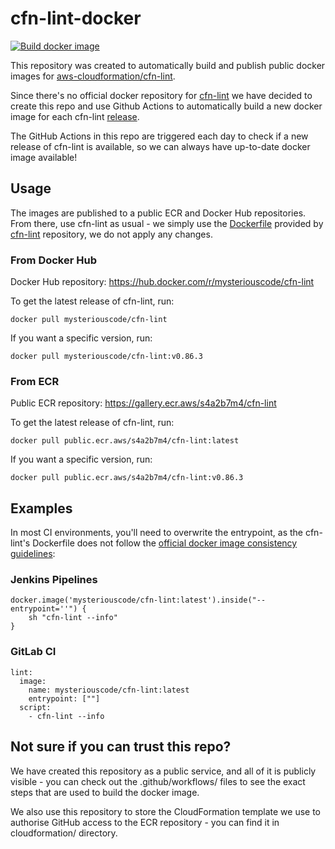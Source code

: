 # cfn-lint-docker

[![Build docker image](https://github.com/MysteriousCode/cfn-lint-docker/actions/workflows/docker.yaml/badge.svg?branch=main)](https://github.com/MysteriousCode/cfn-lint-docker/actions/workflows/docker.yaml)

This repository was created to automatically build and publish public docker images for 
[aws-cloudformation/cfn-lint](https://github.com/aws-cloudformation/cfn-lint).

Since there's no official docker repository for [cfn-lint](https://github.com/aws-cloudformation/cfn-lint)
we have decided to create this repo and use Github Actions to automatically
build a new docker image for each cfn-lint [release](https://github.com/aws-cloudformation/cfn-lint/releases).

The GitHub Actions in this repo are triggered each day to check if a new release
of cfn-lint is available, so we can always have up-to-date docker image available!

## Usage

The images are published to a public ECR and Docker Hub repositories.
From there, use cfn-lint as usual - we simply use the [Dockerfile](https://github.com/aws-cloudformation/cfn-lint/blob/main/Dockerfile)
provided by [cfn-lint](https://github.com/aws-cloudformation/cfn-lint) repository, we do not apply any changes.

### From Docker Hub

Docker Hub repository: https://hub.docker.com/r/mysteriouscode/cfn-lint


To get the latest release of cfn-lint, run:

```
docker pull mysteriouscode/cfn-lint
```

If you want a specific version, run:

```
docker pull mysteriouscode/cfn-lint:v0.86.3
```

### From ECR 

Public ECR repository: https://gallery.ecr.aws/s4a2b7m4/cfn-lint

To get the latest release of cfn-lint, run:

```
docker pull public.ecr.aws/s4a2b7m4/cfn-lint:latest
```

If you want a specific version, run:

```
docker pull public.ecr.aws/s4a2b7m4/cfn-lint:v0.86.3
```


## Examples

In most CI environments, you'll need to overwrite the entrypoint, as the cfn-lint's Dockerfile
does not follow the [official docker image consistency guidelines](https://github.com/docker-library/official-images#consistency):


### Jenkins Pipelines

```
docker.image('mysteriouscode/cfn-lint:latest').inside("--entrypoint=''") {
    sh "cfn-lint --info"
}
```

### GitLab CI


```
lint:
  image:
    name: mysteriouscode/cfn-lint:latest
    entrypoint: [""]
  script:
    - cfn-lint --info
```


## Not sure if you can trust this repo?

We have created this repository as a public service, and all of it is publicly 
visible - you can check out the .github/workflows/ files to see the exact
steps that are used to build the docker image.

We also use this repository to store the CloudFormation template we use to authorise
GitHub access to the ECR repository - you can find it in cloudformation/ directory.